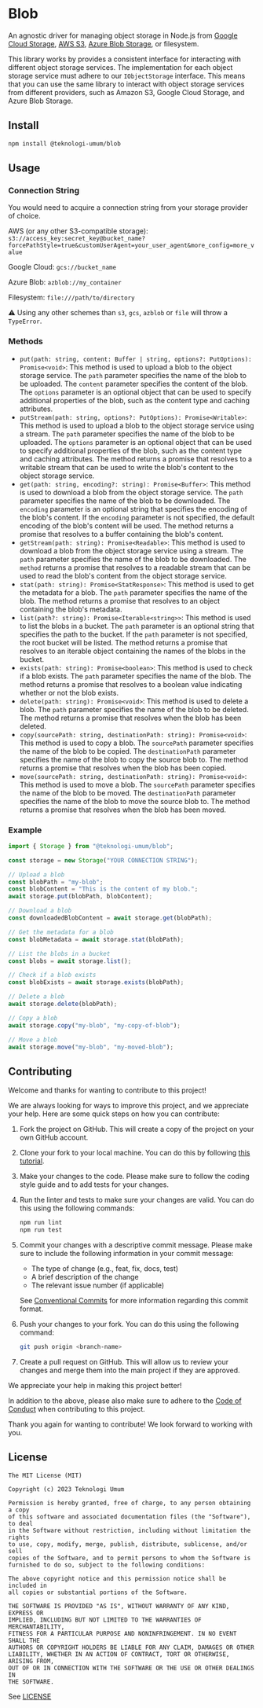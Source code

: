 # Blob

An agnostic driver for managing object storage in Node.js
from [Google Cloud Storage](https://cloud.google.com/storage/), [AWS S3](https://aws.amazon.com/s3/), 
[Azure Blob Storage](https://azure.microsoft.com/en-us/products/storage/blobs/),
or filesystem.

This library works by provides a consistent interface for interacting with different object storage services. The
implementation for each object storage service must adhere to our `IObjectStorage` interface. This means that you can
use the same library to interact with object storage services from different providers, such as Amazon S3, Google Cloud
Storage, and Azure Blob Storage.

## Install

```sh
npm install @teknologi-umum/blob
```

## Usage

### Connection String

You would need to acquire a connection string from your storage provider of choice.

AWS (or any other S3-compatible
storage): `s3://access_key:secret_key@bucket_name?forcePathStyle=true&customUserAgent=your_user_agent&more_config=more_value`

Google Cloud: `gcs://bucket_name`

Azure Blob: `azblob://my_container`

Filesystem: `file:///path/to/directory`

⚠️ Using any other schemes than `s3`, `gcs`, `azblob` or `file` will throw a `TypeError`.

### Methods

* `put(path: string, content: Buffer | string, options?: PutOptions): Promise<void>`: This method is used to upload a
  blob to the object storage service. The `path` parameter specifies the name of the blob to be uploaded. The `content`
  parameter specifies the content of the blob. The `options` parameter is an optional object that can be used to specify
  additional properties of the blob, such as the content type and caching attributes.
* `putStream(path: string, options?: PutOptions): Promise<Writable>`: This method is used to upload a blob to the object
  storage service using a stream. The `path` parameter specifies the name of the blob to be uploaded. The `options`
  parameter is an optional object that can be used to specify additional properties of the blob, such as the content
  type and caching attributes. The method returns a promise that resolves to a writable stream that can be used to write
  the blob's content to the object storage service.
* `get(path: string, encoding?: string): Promise<Buffer>`: This method is used to download a blob from the object
  storage service. The `path` parameter specifies the name of the blob to be downloaded. The `encoding` parameter is an
  optional string that specifies the encoding of the blob's content. If the `encoding` parameter is not specified, the
  default encoding of the blob's content will be used. The method returns a promise that resolves to a buffer containing
  the blob's content.
* `getStream(path: string): Promise<Readable>`: This method is used to download a blob from the object storage service
  using a stream. The `path` parameter specifies the name of the blob to be downloaded. The `method` returns a promise
  that resolves to a readable stream that can be used to read the blob's content from the object storage service.
* `stat(path: string): Promise<StatResponse>`: This method is used to get the metadata for a blob. The `path` parameter
  specifies the name of the blob. The method returns a promise that resolves to an object containing the blob's
  metadata.
* `list(path?: string): Promise<Iterable<string>>`: This method is used to list the blobs in a bucket. The `path`
  parameter is an optional string that specifies the path to the bucket. If the `path` parameter is not specified, the
  root bucket will be listed. The method returns a promise that resolves to an iterable object containing the names of
  the blobs in the bucket.
* `exists(path: string): Promise<boolean>`: This method is used to check if a blob exists. The `path` parameter
  specifies the name of the blob. The method returns a promise that resolves to a boolean value indicating whether or
  not the blob exists.
* `delete(path: string): Promise<void>`: This method is used to delete a blob. The `path` parameter specifies the name
  of the blob to be deleted. The method returns a promise that resolves when the blob has been deleted.
* `copy(sourcePath: string, destinationPath: string): Promise<void>`: This method is used to copy a blob. The `sourcePath`
  parameter specifies the name of the blob to be copied. The `destinationPath` parameter specifies the name of the blob to
  copy the source blob to. The method returns a promise that resolves when the blob has been copied.
* `move(sourcePath: string, destinationPath: string): Promise<void>`: This method is used to move a blob. The `sourcePath`
  parameter specifies the name of the blob to be moved. The `destinationPath` parameter specifies the name of the blob
  to move the source blob to. The method returns a promise that resolves when the blob has been moved.

### Example

```typescript
import { Storage } from "@teknologi-umum/blob";

const storage = new Storage("YOUR CONNECTION STRING");

// Upload a blob
const blobPath = "my-blob";
const blobContent = "This is the content of my blob.";
await storage.put(blobPath, blobContent);

// Download a blob
const downloadedBlobContent = await storage.get(blobPath);

// Get the metadata for a blob
const blobMetadata = await storage.stat(blobPath);

// List the blobs in a bucket
const blobs = await storage.list();

// Check if a blob exists
const blobExists = await storage.exists(blobPath);

// Delete a blob
await storage.delete(blobPath);

// Copy a blob
await storage.copy("my-blob", "my-copy-of-blob");

// Move a blob
await storage.move("my-blob", "my-moved-blob");
```

## Contributing

Welcome and thanks for wanting to contribute to this project!

We are always looking for ways to improve this project, and we appreciate your help. Here are some quick steps on how
you can contribute:

1. Fork the project on GitHub. This will create a copy of the project on your own GitHub account.
2. Clone your fork to your local machine. You can do this by
   following [this tutorial](https://docs.github.com/en/repositories/creating-and-managing-repositories/cloning-a-repository).
3. Make your changes to the code. Please make sure to follow the coding style guide and to add tests for your changes.
4. Run the linter and tests to make sure your changes are valid. You can do this using the following commands:
    ```sh
    npm run lint
    npm run test
    ```
5. Commit your changes with a descriptive commit message. Please make sure to include the following information in your
   commit message:

    - The type of change (e.g., feat, fix, docs, test)
    - A brief description of the change
    - The relevant issue number (if applicable)

   See [Conventional Commits](https://www.conventionalcommits.org/en/v1.0.0/) for more information regarding this commit
   format.
6. Push your changes to your fork. You can do this using the following command:
    ```sh
    git push origin <branch-name>
    ```
7. Create a pull request on GitHub. This will allow us to review your changes and merge them into the main project if
   they are approved.

We appreciate your help in making this project better!

In addition to the above, please also make sure to adhere to the [Code of Conduct](./.github/CODE_OF_CONDUCT.md) when
contributing to this project.

Thank you again for wanting to contribute! We look forward to working with you.

## License

```
The MIT License (MIT)

Copyright (c) 2023 Teknologi Umum

Permission is hereby granted, free of charge, to any person obtaining a copy
of this software and associated documentation files (the "Software"), to deal
in the Software without restriction, including without limitation the rights
to use, copy, modify, merge, publish, distribute, sublicense, and/or sell
copies of the Software, and to permit persons to whom the Software is
furnished to do so, subject to the following conditions:

The above copyright notice and this permission notice shall be included in
all copies or substantial portions of the Software.

THE SOFTWARE IS PROVIDED "AS IS", WITHOUT WARRANTY OF ANY KIND, EXPRESS OR
IMPLIED, INCLUDING BUT NOT LIMITED TO THE WARRANTIES OF MERCHANTABILITY,
FITNESS FOR A PARTICULAR PURPOSE AND NONINFRINGEMENT. IN NO EVENT SHALL THE
AUTHORS OR COPYRIGHT HOLDERS BE LIABLE FOR ANY CLAIM, DAMAGES OR OTHER
LIABILITY, WHETHER IN AN ACTION OF CONTRACT, TORT OR OTHERWISE, ARISING FROM,
OUT OF OR IN CONNECTION WITH THE SOFTWARE OR THE USE OR OTHER DEALINGS IN
THE SOFTWARE.
```

See [LICENSE](./LICENSE)